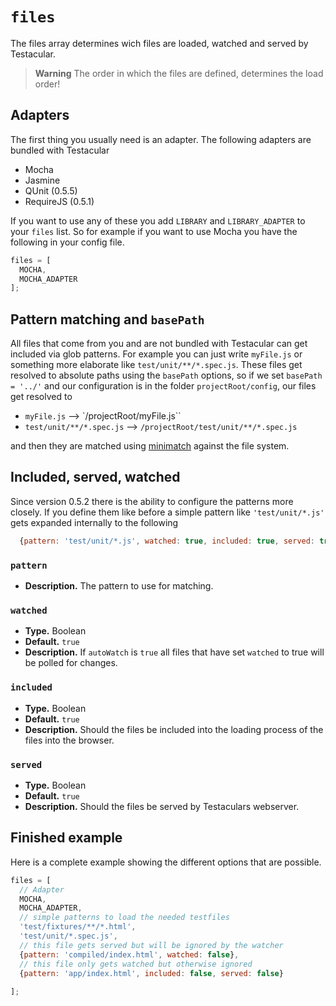 # `files`
The files array determines wich files are loaded, watched and served by Testacular.

> **Warning** The order in which the files are defined, determines the load order!

## Adapters
The first thing you usually need is an adapter. The following adapters are bundled with Testacular
* Mocha
* Jasmine
* QUnit (0.5.5)
* RequireJS (0.5.1)

If you want to use any of these you add `LIBRARY` and `LIBRARY_ADAPTER` to your `files` list. So for
example if you want to use Mocha you have the following in your config file.
```javascript
files = [
  MOCHA,
  MOCHA_ADAPTER
];
```

## Pattern matching and `basePath`
All files that come from you and are not bundled with Testacular can get included via glob patterns. 
For example you can just write `myFile.js` or something more elaborate like `test/unit/**/*.spec.js`. 
These files get resolved to absolute paths using the `basePath` options, so if we set `basePath = '../'` and our configuration is in the folder `projectRoot/config`, our files get resolved to

* `myFile.js` --> `/projectRoot/myFile.js``
* `test/unit/**/*.spec.js` --> `/projectRoot/test/unit/**/*.spec.js`

and then they are matched using [minimatch](https://github.com/isaacs/minimatch) against the file system.

## Included, served, watched
Since version 0.5.2 there is the ability to configure the patterns more closely. If you define them like before a simple pattern like `'test/unit/*.js'` gets expanded internally to the following
```javascript
  {pattern: 'test/unit/*.js', watched: true, included: true, served: true}
```
### `pattern`
* **Description.** The pattern to use for matching.

### `watched`
* **Type.** Boolean
* **Default.** `true`
* **Description.** 
If `autoWatch` is `true` all files that have set `watched` to true will be 
  polled for changes.

### `included`
* **Type.** Boolean
* **Default.** `true`
* **Description.** Should the files be included into the loading process of the files into the browser.

### `served`
* **Type.** Boolean
* **Default.** `true`
* **Description.** Should the files be served by Testaculars webserver.

## Finished example
Here is a complete example showing the different options that are possible.
```javascript
files = [
  // Adapter
  MOCHA,
  MOCHA_ADAPTER,
  // simple patterns to load the needed testfiles
  'test/fixtures/**/*.html',
  'test/unit/*.spec.js',
  // this file gets served but will be ignored by the watcher
  {pattern: 'compiled/index.html', watched: false},
  // this file only gets watched but otherwise ignored
  {pattern: 'app/index.html', included: false, served: false}
  
];
```
